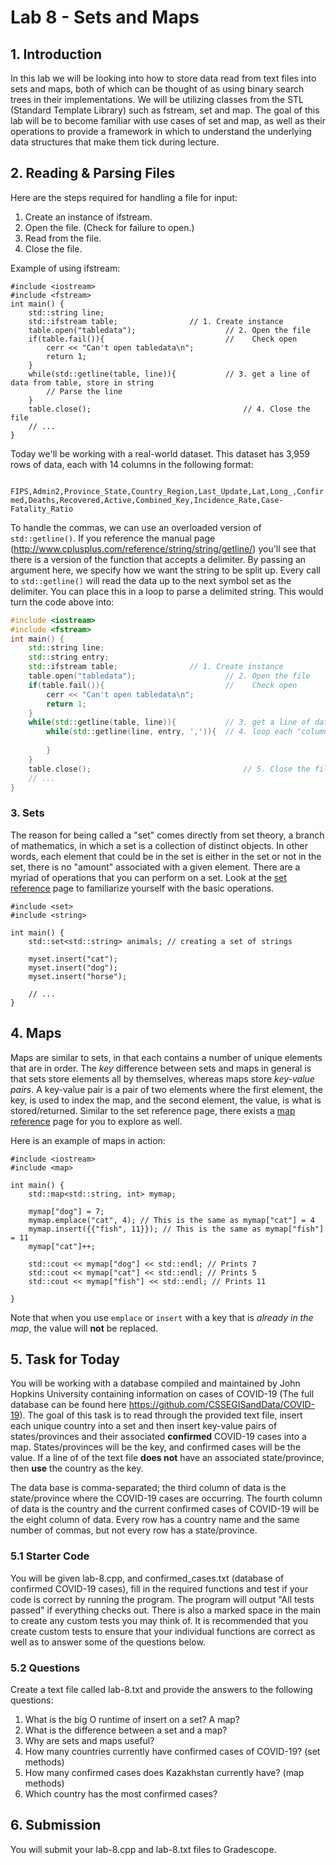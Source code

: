 # Lab 8 - Sets and Maps

## 1. Introduction

In this lab we will be looking into how to store data read from text files into sets and maps, both of which can be thought of as using binary search trees in their implementations. We will be utilizing classes from the STL (Standard Template Library) such as fstream, set and map. The goal of this lab will be to become familiar with use cases of set and map, as well as their operations to provide a framework in which to understand the underlying data structures that make them tick during lecture.

## 2. Reading & Parsing Files

Here are the steps required for handling a file for input:

1. Create an instance of ifstream.
2. Open the file. (Check for failure to open.)
3. Read from the file.
4. Close the file.

Example of using ifstream:

```
#include <iostream>
#include <fstream>
int main() {
    std::string line;
    std::ifstream table;                // 1. Create instance
    table.open("tabledata");                    // 2. Open the file
    if(table.fail()){                           //    Check open
        cerr << "Can't open tabledata\n";
        return 1;
    }
    while(std::getline(table, line)){           // 3. get a line of data from table, store in string
		// Parse the line
    }    
    table.close();                                  // 4. Close the file
    // ...
}
```

Today we'll be working with a real-world dataset. This dataset has 3,959 rows of data, each with 14 columns in the following format:

``` FIPS,Admin2,Province_State,Country_Region,Last_Update,Lat,Long_,Confirmed,Deaths,Recovered,Active,Combined_Key,Incidence_Rate,Case-Fatality_Ratio```

To handle the commas, we can use an overloaded version of ```std::getline()```. If you reference the manual page (http://www.cplusplus.com/reference/string/string/getline/) you'll see that there is a version of the function that accepts a delimiter. By passing an argument here, we specify how we want the string to be split up. Every call to ```std::getline()``` will read the data up to the next symbol set as the delimiter. You can place this in a loop to parse a delimited string. This would turn the code above into:

```c++
#include <iostream>
#include <fstream>
int main() {
    std::string line;
    std::string entry;
    std::ifstream table;                // 1. Create instance
    table.open("tabledata");                    // 2. Open the file
    if(table.fail()){                           //    Check open
        cerr << "Can't open tabledata\n";
        return 1;
    }
    while(std::getline(table, line)){           // 3. get a line of data from table, store in 'line'
		while(std::getline(line, entry, ',')){  // 4. loop each "column" in 'line'. It will be stored into 'entry'
    
		}
    }    
    table.close();                                  // 5. Close the file
    // ...
}
```

### 3. Sets

The reason for being called a "set" comes directly from set theory, a branch of mathematics, in which a set is a collection of distinct objects. In other words, each element that could be in the set is either in the set or not in the set, there is no "amount" associated with a given element. There are a myriad of operations that you can perform on a set. Look at the [set reference](http://en.cppreference.com/w/cpp/container/set) page to familiarize yourself with the basic operations. 

```
#include <set>
#include <string>

int main() {
    std::set<std::string> animals; // creating a set of strings
	
	myset.insert("cat");
	myset.insert("dog");
	myset.insert("horse");
	
	// ...
}
```

## 4. Maps

Maps are similar to sets, in that each contains a number of unique elements that are in order. The *key* difference between sets and maps in general is that sets store elements all by themselves, whereas maps store *key-value pairs*. A key-value pair is a pair of two elements where the first element, the key, is used to index the map, and the second element, the value, is what is stored/returned. Similar to the set reference page, there exists a [map reference](https://en.cppreference.com/w/cpp/container/map) page for you to explore as well.

Here is an example of maps in action:

```
#include <iostream>
#include <map>

int main() {
    std::map<std::string, int> mymap;

    mymap["dog"] = 7;
    mymap.emplace("cat", 4); // This is the same as mymap["cat"] = 4
    mymap.insert({{"fish", 11}}); // This is the same as mymap["fish"] = 11
    mymap["cat"]++;

    std::cout << mymap["dog"] << std::endl; // Prints 7
    std::cout << mymap["cat"] << std::endl; // Prints 5
    std::cout << mymap["fish"] << std::endl; // Prints 11

}
```

Note that when you use `emplace` or `insert` with a key that is *already in the map*, the value will **not** be replaced.

## 5. Task for Today

You will be working with a database compiled and maintained by John Hopkins University containing information on cases of COVID-19 (The full database can be found here https://github.com/CSSEGISandData/COVID-19). The goal of this task is to read through the provided text file, insert each unique country into a set and then insert key-value pairs of states/provinces and their associated **confirmed** COVID-19 cases into a map. States/provinces will be the key, and confirmed cases will be the value. If a line of of the text file **does not** have an associated state/province, then **use** the country as the key.

The data base is comma-separated; the third column of data is the state/province where the COVID-19 cases are occurring. The fourth column of data is the country and the current confirmed cases of COVID-19 will be the eight column of data. Every row has a country name and the same number of commas, but not every row has a state/province.

### 5.1 Starter Code

You will be given lab-8.cpp, and confirmed_cases.txt (database of confirmed COVID-19 cases), fill in the required functions and test if your code is correct by running the program. The program will output "All tests passed" if everything checks out. There is also a marked space in the main to create any custom tests you may think of. It is recommended that you create custom tests to ensure that your individual functions are correct as well as to answer some of the questions below.

### 5.2 Questions

Create a text file called lab-8.txt and provide the answers to the following questions:

1. What is the big O runtime of insert on a set? A map?
2. What is the difference between a set and a map?
3. Why are sets and maps useful?
4. How many countries currently have confirmed cases of COVID-19? (set methods)
5. How many confirmed cases does Kazakhstan currently have? (map methods)
6. Which country has the most confirmed cases?

## 6. Submission

You will submit your lab-8.cpp and lab-8.txt files to Gradescope.

